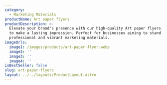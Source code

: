 ```yaml
---
category:
  - Marketing Materials
productName: Art paper flyers
productDescription: >-
  Elevate your brand's presence with our high-quality Art paper flyers, crafted
  to make a lasting impression. Perfect for businesses aiming to stand out with
  professional and vibrant marketing materials.
imageUrls:
  image1: /images/products/art-paper-flyer.webp
  image2: ''
  image3: ''
  image4: ''
isBestSeller: false
slug: art-paper-flyers
layout: ../../layouts/ProductLayout.astro
---
```


